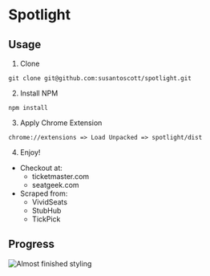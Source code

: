 # Spotlight

## Usage

1. Clone

```
git clone git@github.com:susantoscott/spotlight.git
```

2. Install NPM

```
npm install
```

3. Apply Chrome Extension

```
chrome://extensions => Load Unpacked => spotlight/dist
```

4. Enjoy!

- Checkout at:
  - ticketmaster.com
  - seatgeek.com
- Scraped from:
  - VividSeats
  - StubHub
  - TickPick

## Progress

![Almost finished styling](styled.gif)
